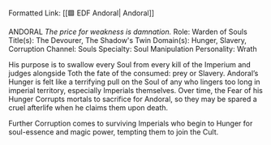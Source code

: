 Formatted Link: [[🟩 EDF Andoral| Andoral]]

ANDORAL _The price for weakness is damnation._ Role: Warden of Souls Title(s): The Devourer, The Shadow's Twin Domain(s): Hunger, Slavery, Corruption Channel: Souls Specialty: Soul Manipulation Personality: Wrath

His purpose is to swallow every Soul from every kill of the Imperium and judges alongside Toth the fate of the consumed: prey or Slavery. Andoral’s Hunger is felt like a terrifying pull on the Soul of any who lingers too long in imperial territory, especially Imperials themselves. Over time, the Fear of his Hunger Corrupts mortals to sacrifice for Andoral, so they may be spared a cruel afterlife when he claims them upon death.

Further Corruption comes to surviving Imperials who begin to Hunger for soul-essence and magic power, tempting them to join the Cult.